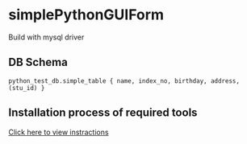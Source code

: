 # simplePythonGUIForm
Build with mysql driver

## DB Schema
```
python_test_db.simple_table { name, index_no, birthday, address, (stu_id) }
```

## Installation process of required tools
[Click here to view instractions](https://gist.github.com/ujjwal96/1dcd57542bdaf3c9d1b0dd526ccd44ff "Install PyQt5 on Ubuntu with python3 by ujjwal96")
